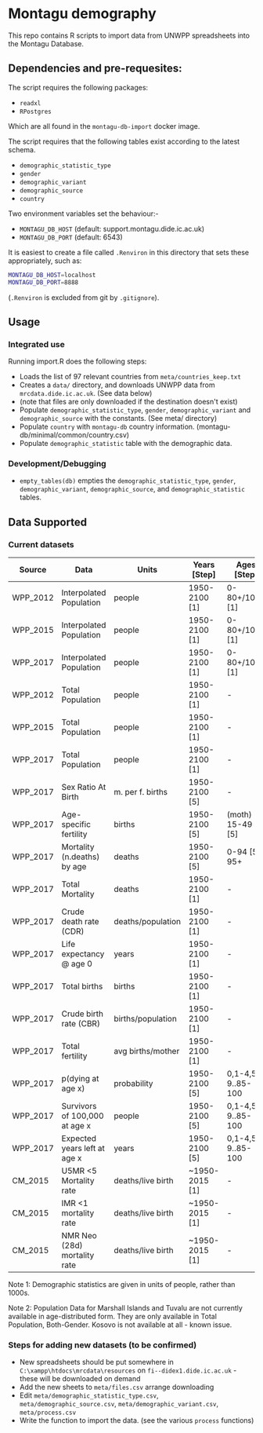 # Montagu demography

This repo contains R scripts to import data from UNWPP spreadsheets into the Montagu Database.

## Dependencies and pre-requesites:

The script requires the following packages:

* `readxl`
* `RPostgres`

Which are all found in the `montagu-db-import` docker image.

The script requires that the following tables exist according to the latest schema.

* `demographic_statistic_type`
* `gender`
* `demographic_variant`
* `demographic_source`
* `country`

Two environment variables set the behaviour:-

* `MONTAGU_DB_HOST` (default: support.montagu.dide.ic.ac.uk)
* `MONTAGU_DB_PORT` (default: 6543)

It is easiest to create a file called `.Renviron` in this directory that sets these appropriately, such as:

```sh
MONTAGU_DB_HOST=localhost
MONTAGU_DB_PORT=8888
```

(`.Renviron` is excluded from git by `.gitignore`).

## Usage

### Integrated use

 Running import.R does the following steps:

* Loads the list of 97 relevant countries from `meta/countries_keep.txt`
* Creates a `data/` directory, and downloads UNWPP data from `mrcdata.dide.ic.ac.uk`. (See data below)
* (note that files are only downloaded if the destination doesn't exist)
* Populate `demographic_statistic_type`, `gender`, `demographic_variant` and `demographic_source` with the constants. (See meta/ directory)
* Populate `country` with `montagu-db` country information. (montagu-db/minimal/common/country.csv)
* Populate `demographic_statistic` table with the demographic data.

### Development/Debugging

* `empty_tables(db)` empties the `demographic_statistic_type`, `gender`, `demographic_variant`, `demographic_source`, and `demographic_statistic` tables.

## Data Supported

### Current datasets

|Source      | Data                         | Units             | Years [Step]  | Ages [Step]      | Gender |
|------------|------------------------------|-------------------|---------------|------------------|--------|
| WPP_2012   | Interpolated Population      | people            | 1950-2100 [1] | 0-80+/100+ [1]   | M/F/B  |
| WPP_2015   | Interpolated Population      | people            | 1950-2100 [1] | 0-80+/100+ [1]   | M/F/B  |
| WPP_2017   | Interpolated Population      | people            | 1950-2100 [1] | 0-80+/100+ [1]   | M/F/B  |
| WPP_2012   | Total Population             | people            | 1950-2100 [1] |         -        | M/F/B  |
| WPP_2015   | Total Population             | people            | 1950-2100 [1] |         -        | M/F/B  |
| WPP_2017   | Total Population             | people            | 1950-2100 [1] |         -        | M/F/B  |
| WPP_2017   | Sex Ratio At Birth           | m. per f. births  | 1950-2100 [5] |         -        |   B    |
| WPP_2017   | Age-specific fertility       | births            | 1950-2100 [5] | (moth) 15-49 [5] |   F    |
| WPP_2017   | Mortality (n.deaths) by age  | deaths            | 1950-2100 [5] | 0-94 [5], 95+    | M/F/B  |
| WPP_2017   | Total Mortality              | deaths            | 1950-2100 [1] |         -        | M/F/B  |
| WPP_2017   | Crude death rate (CDR)       | deaths/population | 1950-2100 [1] |         -        |   B    |
| WPP_2017   | Life expectancy @ age 0      | years             | 1950-2100 [1] |         -        | M/F/B  |
| WPP_2017   | Total births                 | births            | 1950-2100 [1] |         -        |   B    |
| WPP_2017   | Crude birth rate (CBR)       | births/population | 1950-2100 [1] |         -        |   B    |
| WPP_2017   | Total fertility              | avg births/mother | 1950-2100 [1] |         -        |   B    |
| WPP_2017   | p(dying at age x)            | probability       | 1950-2100 [5] | 0,1-4,5-9..85-100| M/F/B  |
| WPP_2017   | Survivors of 100,000 at age x| people            | 1950-2100 [5] | 0,1-4,5-9..85-100| M/F/B  |
| WPP_2017   | Expected years left at age x | years             | 1950-2100 [5] | 0,1-4,5-9..85-100| M/F/B  |
| CM_2015    | U5MR <5 Mortality rate       | deaths/live birth |~1950-2015 [1] |         -        |   B    |
| CM_2015    | IMR <1 mortality rate        | deaths/live birth |~1950-2015 [1] |         -        |   B    |
| CM_2015    | NMR Neo (28d) mortality rate | deaths/live birth |~1950-2015 [1] |         -        |   B    |


Note 1: Demographic statistics are given in units of people, rather than 1000s. 

Note 2: Population Data for Marshall Islands and Tuvalu are not currently available in age-distributed form. They are only available in Total Population, Both-Gender.
Kosovo is not available at all - known issue.

### Steps for adding new datasets (to be confirmed)

* New spreadsheets should be put somewhere in `C:\xampp\htdocs\mrcdata\resources` on `fi--didex1.dide.ic.ac.uk` - these will be downloaded on demand
* Add the new sheets to `meta/files.csv` arrange downloading
* Edit `meta/demographic_statistic_type.csv`, `meta/demographic_source.csv`, `meta/demographic_variant.csv`, `meta/process.csv`
* Write the function to import the data. (see the various `process` functions)
